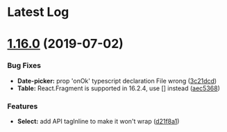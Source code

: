 # Latest Log 

# [1.16.0](https://github.com/alibaba-fusion/next/compare/1.15.3...1.16.0) (2019-07-02)


### Bug Fixes

* **Date-picker:** prop 'onOk' typescript declaration File wrong ([3c21dcd](https://github.com/alibaba-fusion/next/commit/3c21dcd))
* **Table:** React.Fragment is supported in 16.2.4, use [] instead ([aec5368](https://github.com/alibaba-fusion/next/commit/aec5368))


### Features

* **Select:** add API tagInline to make it won't wrap ([d21f8a1](https://github.com/alibaba-fusion/next/commit/d21f8a1))


